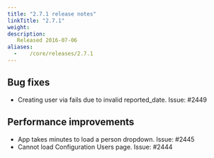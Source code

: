 ```yaml
---
title: "2.7.1 release notes"
linkTitle: "2.7.1"
weight:
description:
   Released 2016-07-06
aliases:
  -    /core/releases/2.7.1
---
```


## Bug fixes

- Creating user via fails due to invalid reported_date. Issue: #2449

## Performance improvements

- App takes minutes to load a person dropdown. Issue: #2445
- Cannot load Configuration Users page. Issue: #2444
